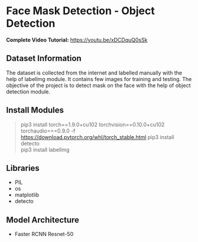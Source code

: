 # Face Mask Detection - Object Detection

**Complete Video Tutorial:** https://youtu.be/xDCDquQ0sSk

## Dataset Information

The dataset is collected from the internet and labelled manually with the help of labelImg module. It contains few images for training and testing. The objective of the project is to detect mask on the face with the help of object detection module.

## Install Modules

> pip3 install torch==1.9.0+cu102 torchvision==0.10.0+cu102 torchaudio===0.9.0 -f https://download.pytorch.org/whl/torch_stable.html
> pip3 install detecto  
> pip3 install labelImg


## Libraries

- PIL
- os
- matplotlib
- detecto

## Model Architecture

- Faster RCNN Resnet-50